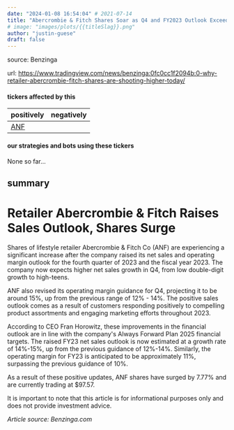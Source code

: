 ```yaml
---
date: "2024-01-08 16:54:04" # 2021-07-14
title: "Abercrombie & Fitch Shares Soar as Q4 and FY2023 Outlook Exceed Expectations"
# image: "images/plots/{{titleSlag}}.png"
author: "justin-guese"
draft: false
---
```


source: Benzinga

url: <a href='https://www.tradingview.com/news/benzinga:0fc0cc1f2094b:0-why-retailer-abercrombie-fitch-shares-are-shooting-higher-today/' target='_blank'>https://www.tradingview.com/news/benzinga:0fc0cc1f2094b:0-why-retailer-abercrombie-fitch-shares-are-shooting-higher-today/</a>

#### tickers affected by this

| positively | negatively |
|------------|------------
| <a href='https://finance.yahoo.com/quote/ANF' target='_blank'>ANF</a> |  |

#### our strategies and bots using these tickers

None so far...

## summary

# **Retailer Abercrombie & Fitch Raises Sales Outlook, Shares Surge**
Shares of lifestyle retailer Abercrombie & Fitch Co (ANF) are experiencing a significant increase after the company raised its net sales and operating margin outlook for the fourth quarter of 2023 and the fiscal year 2023. The company now expects higher net sales growth in Q4, from low double-digit growth to high-teens.

ANF also revised its operating margin guidance for Q4, projecting it to be around 15%, up from the previous range of 12% - 14%. The positive sales outlook comes as a result of customers responding positively to compelling product assortments and engaging marketing efforts throughout 2023.

According to CEO Fran Horowitz, these improvements in the financial outlook are in line with the company's Always Forward Plan 2025 financial targets. The raised FY23 net sales outlook is now estimated at a growth rate of 14%-15%, up from the previous guidance of 12%-14%. Similarly, the operating margin for FY23 is anticipated to be approximately 11%, surpassing the previous guidance of 10%.

As a result of these positive updates, ANF shares have surged by 7.77% and are currently trading at $97.57.

It is important to note that this article is for informational purposes only and does not provide investment advice.

*Article source: Benzinga.com*
